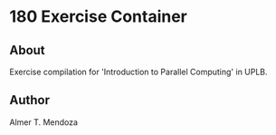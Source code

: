 # 180 Exercise Container

## About

Exercise compilation for 'Introduction to Parallel Computing' in UPLB.

## Author

Almer T. Mendoza